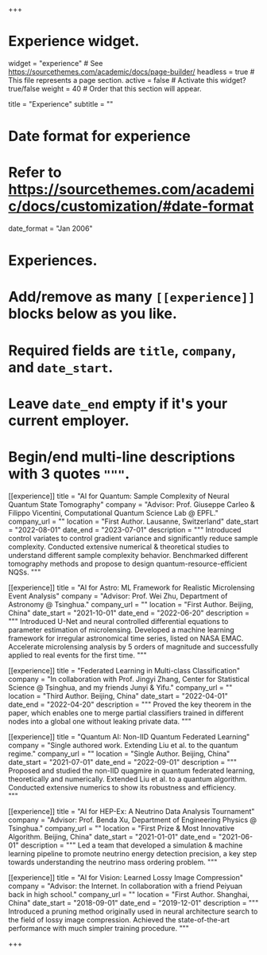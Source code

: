 +++
# Experience widget.
widget = "experience"  # See https://sourcethemes.com/academic/docs/page-builder/
headless = true  # This file represents a page section.
active = false  # Activate this widget? true/false
weight = 40  # Order that this section will appear.

title = "Experience"
subtitle = ""

# Date format for experience
#   Refer to https://sourcethemes.com/academic/docs/customization/#date-format
date_format = "Jan 2006"

# Experiences.
#   Add/remove as many `[[experience]]` blocks below as you like.
#   Required fields are `title`, `company`, and `date_start`.
#   Leave `date_end` empty if it's your current employer.
#   Begin/end multi-line descriptions with 3 quotes `"""`.

[[experience]]
  title = "AI for Quantum: Sample Complexity of Neural Quantum State Tomography"
  company = "Advisor: Prof. Giuseppe Carleo & Filippo Vicentini, Computational Quantum Science Lab @ EPFL."
  company_url = ""
  location = "First Author. Lausanne, Switzerland"
  date_start = "2022-08-01"
  date_end = "2023-07-01"
  description = """
  Introduced control variates to control gradient variance and significantly reduce sample complexity.
  Conducted extensive numerical & theoretical studies to understand different sample complexity behavior.
  Benchmarked different tomography methods and propose to design quantum-resource-efficient NQSs.
  """

[[experience]]
  title = "AI for Astro: ML Framework for Realistic Microlensing Event Analysis"
  company = "Advisor: Prof. Wei Zhu, Department of Astronomy @ Tsinghua."
  company_url = ""
  location = "First Author. Beijing, China"
  date_start = "2021-10-01"
  date_end = "2022-06-20"
  description = """
  Introduced U-Net and neural controlled differential equations to parameter estimation of microlensing. 
  Developed a machine learning framework for irregular astronomical time series, listed on NASA EMAC.
  Accelerate microlensing analysis by 5 orders of magnitude and successfully applied to real events for the first time.
  """

[[experience]]
  title = "Federated Learning in Multi-class Classification"
  company = "In collaboration with Prof. Jingyi Zhang, Center for Statistical Science @ Tsinghua, and my friends Junyi & Yifu."
  company_url = ""
  location = "Third Author. Beijing, China"
  date_start = "2022-04-01"
  date_end = "2022-04-20"
  description = """
  Proved the key theorem in the paper, which enables one to merge partial classifiers trained in different nodes into a global one without leaking private data.
  """

[[experience]]
  title = "Quantum AI: Non-IID Quantum Federated Learning"
  company = "Single authored work. Extending Liu et al. to the quantum regime."
  company_url = ""
  location = "Single Author. Beijing, China"
  date_start = "2021-07-01"
  date_end = "2022-09-01"
  description = """
  Proposed and studied the non-IID quagmire in quantum federated learning, theoretically and numerically.
  Extended Liu et al. to a quantum algorithm. Conducted extensive numerics to show its robustness and efficiency.  
  """

[[experience]]
  title = "AI for HEP-Ex: A Neutrino Data Analysis Tournament"
  company = "Advisor: Prof. Benda Xu, Department of Engineering Physics @ Tsinghua."
  company_url = ""
  location = "First Prize & Most Innovative Algorithm. Beijing, China"
  date_start = "2021-01-01"
  date_end = "2021-06-01"
  description = """
  Led a team that developed a simulation & machine learning pipeline to promote neutrino energy detection precision, a key step towards understanding the neutrino mass ordering problem.
  """

[[experience]]
  title = "AI for Vision: Learned Lossy Image Compression"
  company = "Advisor: the Internet. In collaboration with a friend Peiyuan back in high school."
  company_url = ""
  location = "First Author. Shanghai, China"
  date_start = "2018-09-01"
  date_end = "2019-12-01"
  description = """
  Introduced a pruning method originally used in neural architecture search to the field of lossy image compression. Achieved the state-of-the-art performance with much simpler training procedure.
  """

+++
